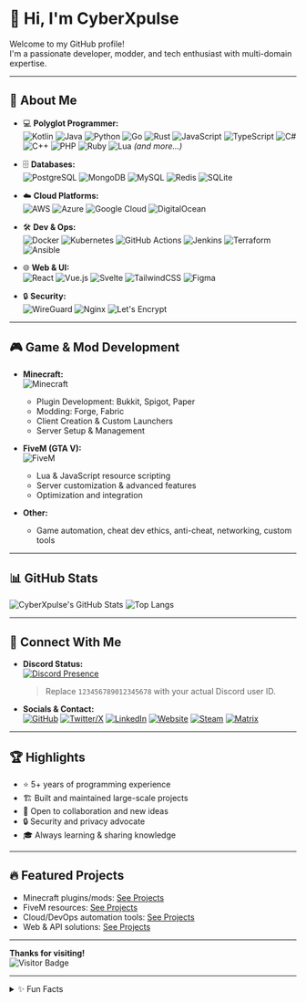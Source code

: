# 👋 Hi, I'm CyberXpulse

Welcome to my GitHub profile!  
I'm a passionate developer, modder, and tech enthusiast with multi-domain expertise.

---

## 🦾 About Me

- 💻 **Polyglot Programmer:**  
  ![Kotlin](https://img.shields.io/badge/Kotlin-0095D5?logo=kotlin&logoColor=white)
  ![Java](https://img.shields.io/badge/Java-007396?logo=java&logoColor=white)
  ![Python](https://img.shields.io/badge/Python-3776AB?logo=python&logoColor=white)
  ![Go](https://img.shields.io/badge/Go-00ADD8?logo=go&logoColor=white)
  ![Rust](https://img.shields.io/badge/Rust-000000?logo=rust&logoColor=white)
  ![JavaScript](https://img.shields.io/badge/JavaScript-F7DF1E?logo=javascript&logoColor=black)
  ![TypeScript](https://img.shields.io/badge/TypeScript-3178C6?logo=typescript&logoColor=white)
  ![C#](https://img.shields.io/badge/C%23-239120?logo=c-sharp&logoColor=white)
  ![C++](https://img.shields.io/badge/C++-00599C?logo=cplusplus&logoColor=white)
  ![PHP](https://img.shields.io/badge/PHP-777BB4?logo=php&logoColor=white)
  ![Ruby](https://img.shields.io/badge/Ruby-CC342D?logo=ruby&logoColor=white)
  ![Lua](https://img.shields.io/badge/Lua-2C2D72?logo=lua&logoColor=white)
  *(and more...)*

- 🗄️ **Databases:**  
  ![PostgreSQL](https://img.shields.io/badge/PostgreSQL-4169E1?logo=postgresql&logoColor=white)
  ![MongoDB](https://img.shields.io/badge/MongoDB-47A248?logo=mongodb&logoColor=white)
  ![MySQL](https://img.shields.io/badge/MySQL-4479A1?logo=mysql&logoColor=white)
  ![Redis](https://img.shields.io/badge/Redis-DC382D?logo=redis&logoColor=white)
  ![SQLite](https://img.shields.io/badge/SQLite-003B57?logo=sqlite&logoColor=white)

- ☁️ **Cloud Platforms:**  
  ![AWS](https://img.shields.io/badge/AWS-232F3E?logo=amazon-aws&logoColor=white)
  ![Azure](https://img.shields.io/badge/Azure-0078D4?logo=microsoft-azure&logoColor=white)
  ![Google Cloud](https://img.shields.io/badge/Google%20Cloud-4285F4?logo=google-cloud&logoColor=white)
  ![DigitalOcean](https://img.shields.io/badge/DigitalOcean-0080FF?logo=digitalocean&logoColor=white)

- 🛠️ **Dev & Ops:**  
  ![Docker](https://img.shields.io/badge/Docker-2496ED?logo=docker&logoColor=white)
  ![Kubernetes](https://img.shields.io/badge/Kubernetes-326CE5?logo=kubernetes&logoColor=white)
  ![GitHub Actions](https://img.shields.io/badge/GitHub%20Actions-2088FF?logo=github-actions&logoColor=white)
  ![Jenkins](https://img.shields.io/badge/Jenkins-D24939?logo=jenkins&logoColor=white)
  ![Terraform](https://img.shields.io/badge/Terraform-623CE4?logo=terraform&logoColor=white)
  ![Ansible](https://img.shields.io/badge/Ansible-EE0000?logo=ansible&logoColor=white)

- 🌐 **Web & UI:**  
  ![React](https://img.shields.io/badge/React-20232A?logo=react&logoColor=61DAFB)
  ![Vue.js](https://img.shields.io/badge/Vue.js-35495E?logo=vue.js&logoColor=4FC08D)
  ![Svelte](https://img.shields.io/badge/Svelte-FF3E00?logo=svelte&logoColor=white)
  ![TailwindCSS](https://img.shields.io/badge/TailwindCSS-06B6D4?logo=tailwindcss&logoColor=white)
  ![Figma](https://img.shields.io/badge/Figma-F24E1E?logo=figma&logoColor=white)

- 🔒 **Security:**  
  ![WireGuard](https://img.shields.io/badge/WireGuard-88171A?logo=wireguard&logoColor=white)
  ![Nginx](https://img.shields.io/badge/Nginx-009639?logo=nginx&logoColor=white)
  ![Let's Encrypt](https://img.shields.io/badge/Let's%20Encrypt-003A70?logo=letsencrypt&logoColor=white)

---

## 🎮 Game & Mod Development

- **Minecraft:**  
  ![Minecraft](https://img.shields.io/badge/Minecraft-2D2D2D?logo=minecraft&logoColor=white)
  - Plugin Development: Bukkit, Spigot, Paper
  - Modding: Forge, Fabric
  - Client Creation & Custom Launchers
  - Server Setup & Management

- **FiveM (GTA V):**  
  ![FiveM](https://img.shields.io/badge/FiveM-FF5500?logo=fivem&logoColor=white)
  - Lua & JavaScript resource scripting
  - Server customization & advanced features
  - Optimization and integration

- **Other:**  
  - Game automation, cheat dev ethics, anti-cheat, networking, custom tools

---

## 📊 GitHub Stats

![CyberXpulse's GitHub Stats](https://github-readme-stats.vercel.app/api?username=CyberXpulse&show_icons=true&theme=radical)
![Top Langs](https://github-readme-stats.vercel.app/api/top-langs/?username=CyberXpulse&layout=compact&theme=radical)

---

## 💬 Connect With Me

- **Discord Status:**  
  [![Discord Presence](https://lanyard.cnrad.dev/api/123456789012345678)](https://discord.com/users/1190494698452824152)
  > Replace `123456789012345678` with your actual Discord user ID.

- **Socials & Contact:**  
  [![GitHub](https://img.shields.io/badge/GitHub-181717?logo=github&logoColor=white)](https://github.com/CyberXpulse)
  [![Twitter/X](https://img.shields.io/badge/Twitter-1DA1F2?logo=twitter&logoColor=white)](https://twitter.com/yourtwitter)
  [![LinkedIn](https://img.shields.io/badge/LinkedIn-0A66C2?logo=linkedin&logoColor=white)](https://linkedin.com/in/yourlinkedin)
  [![Website](https://img.shields.io/badge/Website-34a853?logo=google-chrome&logoColor=white)](https://yourwebsite.com)
  [![Steam](https://img.shields.io/badge/Steam-171A21?logo=steam&logoColor=white)](https://steamcommunity.com/id/yoursteamid)
  [![Matrix](https://img.shields.io/badge/Matrix-1D1D1D?logo=matrix&logoColor=white)](https://matrix.to/#/@yourmatrixid:matrix.org)

---

## 🏆 Highlights

- ⭐ 5+ years of programming experience
- 🏗️ Built and maintained large-scale projects
- 🤝 Open to collaboration and new ideas
- 🔒 Security and privacy advocate
- 🎓 Always learning & sharing knowledge

---

## 🔥 Featured Projects

- Minecraft plugins/mods: [See Projects](#)
- FiveM resources: [See Projects](#)
- Cloud/DevOps automation tools: [See Projects](#)
- Web & API solutions: [See Projects](#)

---

**Thanks for visiting!**  
![Visitor Badge](https://komarev.com/ghpvc/?username=CyberXpulse&color=blue)

---

<details>
  <summary>✨ Fun Facts</summary>

  - Can code in the dark (literally & figuratively)
  - Loves coffee, synthwave, and retro games
  - Automation addict: If it can be automated, it will be!
</details>
